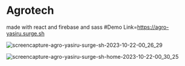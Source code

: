 # Agrotech
made with react and firebase and sass
#Demo Link=https://agro-yasiru.surge.sh

![screencapture-agro-yasiru-surge-sh-2023-10-22-00_26_29](https://github.com/yasiru2077/Agrotech/assets/96358931/89854cff-dcca-4749-a058-5a366577e644)

![screencapture-agro-yasiru-surge-sh-home-2023-10-22-00_30_25](https://github.com/yasiru2077/Agrotech/assets/96358931/5026f913-34c8-4a1d-9326-1f4fbc65e547)



